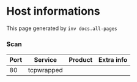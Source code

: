 # Host informations

This page generated by `inv docs.all-pages`


[comment]: (>>HOSTINFOS)


### Scan

| Port | Service | Product | Extra info |
| ------ | ------ |------ |------ |
|80|tcpwrapped|||


        

[comment]: (<<HOSTINFOS)